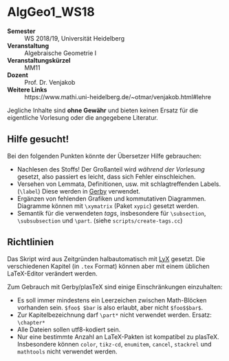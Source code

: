 # AlgGeo1_WS18
<dl>
<dt><b>Semester</b></dt>
<dd>WS 2018/19, Universität Heidelberg</dd>
<dt><b>Veranstaltung</b></dt>
<dd>Algebraische Geometrie I</dd>
<dt><b>Veranstaltungskürzel</b></dt>
<dd>MM11</dd>
<dt><b>Dozent</b></dt>
<dd>Prof. Dr. Venjakob</dd>
<dt><b>Weitere Links</b></dt>
<dd>https://www.mathi.uni-heidelberg.de/~otmar/venjakob.html#lehre</dd>
</dl>

Jegliche Inhalte sind **ohne Gewähr** und bieten keinen Ersatz für die
eigentliche Vorlesung oder die angegebene Literatur.

## Hilfe gesucht!

Bei den folgenden Punkten könnte der Übersetzer Hilfe gebrauchen:

* Nachlesen des Stoffs! Der Großanteil wird *während der Vorlesung*
  gesetzt, also passiert es leicht, dass sich Fehler einschleichen.
* Versehen von Lemmata, Definitionen, usw. mit schlagtreffenden
  Labels.  (`\label`) Diese werden in
  [Gerby](https://gerby-project.github.io/) verwendet.
* Ergänzen von fehlenden Grafiken und kommutativen Diagrammen.
  Diagramme können mit `\xymatrix` (Paket `xypic`) gesetzt werden.
* Semantik für die verwendeten *tags*, insbesondere für `\subsection`,
  `\subsubsection` und `\part`. (siehe `scripts/create-tags.cc`)
  
## Richtlinien

Das Skript wird aus Zeitgründen halbautomatisch mit
[LyX](https://www.lyx.org/) gesetzt. Die verschiedenen Kapitel (in
`.tex` Format) können aber mit einem üblichen LaTeX-Editor verändert
werden.

Zum Gebrauch mit Gerby/plasTeX sind einige Einschränkungen einzuhalten:

* Es soll immer mindestens ein Leerzeichen zwischen Math-Blöcken
  vorhanden sein. `$foo$ $bar` is also erlaubt, aber nicht
  `$foo$$bar$`.
* Zur Kapitelbezeichnung darf `\part*` nicht verwendet werden. Ersatz:
  `\chapter*`
* Alle Dateien sollen utf8-kodiert sein.
* Nur eine bestimmte Anzahl an LaTeX-Pakten ist kompatibel zu
  plasTeX. Insbesondere können `color`, `tikz-cd`, `enumitem`,
  `cancel`, `stackrel` und `mathtools` nicht verwendet werden.
